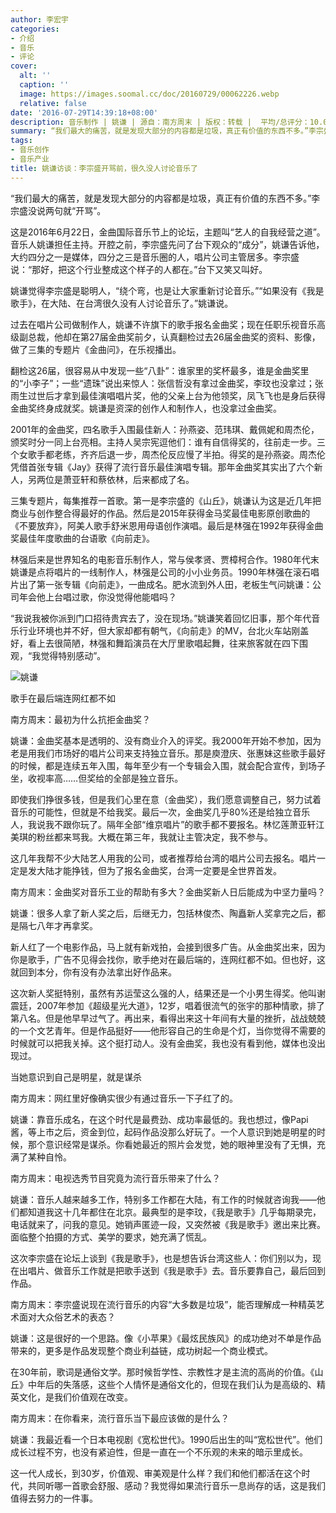 ```yaml
---
author: 李宏宇
categories:
- 介绍
- 音乐
- 评论
cover:
  alt: ''
  caption: ''
  image: https://images.soomal.cc/doc/20160729/00062226.webp
  relative: false
date: '2016-07-29T14:39:18+08:00'
description: 音乐制作 | 姚谦 | 源自：南方周末 | 版权：转载 |  平均/总评分：10.00/40
summary: “我们最大的痛苦，就是发现大部分的内容都是垃圾，真正有价值的东西不多。”李宗盛没说两句就“开骂”。这是2016年6月22日，金曲国际音乐节上的论坛，主题叫“艺人的自我经营之道”。音乐人姚谦担任主持。开腔之前，李宗盛先问了台下观众的“成分”……
tags:
- 音乐创作
- 音乐产业
title: 姚谦访谈：李宗盛开骂前，很久没人讨论音乐了
---
```


“我们最大的痛苦，就是发现大部分的内容都是垃圾，真正有价值的东西不多。”李宗盛没说两句就“开骂”。

这是2016年6月22日，金曲国际音乐节上的论坛，主题叫“艺人的自我经营之道”。音乐人姚谦担任主持。开腔之前，李宗盛先问了台下观众的“成分”，姚谦告诉他，大约四分之一是媒体，四分之三是音乐圈的人，唱片公司主管居多。李宗盛说：“那好，把这个行业整成这个样子的人都在。”台下又笑又叫好。

姚谦觉得李宗盛是聪明人，“绕个弯，也是让大家重新讨论音乐。”“如果没有《我是歌手》，在大陆、在台湾很久没有人讨论音乐了。”姚谦说。

过去在唱片公司做制作人，姚谦不许旗下的歌手报名金曲奖；现在任职乐视音乐高级副总裁，他却在第27届金曲奖前夕，认真翻检过去26届金曲奖的资料、影像，做了三集的专题片《金曲问》，在乐视播出。

翻检这26届，很容易从中发现一些“八卦”：谁家里的奖杯最多，谁是金曲奖里的“小李子”；一些“遗珠”说出来惊人：张信哲没有拿过金曲奖，李玟也没拿过；张雨生过世后才拿到最佳演唱唱片奖，他的父亲上台为他领奖，凤飞飞也是身后获得金曲奖终身成就奖。姚谦是资深的创作人和制作人，也没拿过金曲奖。

2001年的金曲奖，四名歌手入围最佳新人：孙燕姿、范玮琪、戴佩妮和周杰伦，颁奖时分一同上台亮相。主持人吴宗宪逗他们：谁有自信得奖的，往前走一步。三个女歌手都老练，齐齐后退一步，周杰伦反应慢了半拍。得奖的是孙燕姿。周杰伦凭借首张专辑《Jay》获得了流行音乐最佳演唱专辑。那年金曲奖其实出了六个新人，另两位是萧亚轩和蔡依林，后来都成了名。

三集专题片，每集推荐一首歌。第一是李宗盛的《山丘》，姚谦认为这是近几年把商业与创作整合得最好的作品。然后是2015年获得金马奖最佳电影原创歌曲的《不要放弃》，阿美人歌手舒米恩用母语创作演唱。最后是林强在1992年获得金曲奖最佳年度歌曲的台语歌《向前走》。

林强后来是世界知名的电影音乐制作人，常与侯孝贤、贾樟柯合作。1980年代末姚谦是点将唱片的一线制作人，林强是公司的小小业务员。1990年林强在滚石唱片出了第一张专辑《向前走》，一曲成名。肥水流到外人田，老板生气问姚谦：公司年会他上台唱过歌，你没觉得他能唱吗？

“我说我被你派到门口招待贵宾去了，没在现场。”姚谦笑着回忆旧事，那个年代音乐行业环境也并不好，但大家却都有朝气，《向前走》的MV，台北火车站刚盖好，看上去很简陋，林强和舞蹈演员在大厅里歌唱起舞，往来旅客就在四下围观，“我觉得特别感动”。

![姚谦](https://images.soomal.cc/doc/20160729/00062225.webp)





歌手在最后端连网红都不如

南方周末：最初为什么抗拒金曲奖？

姚谦：金曲奖基本是透明的、没有商业介入的评奖。我2000年开始不参加，因为老是用我们市场好的唱片公司来支持独立音乐。那是庾澄庆、张惠妹这些歌手最好的时候，都是连续五年入围，每年至少有一个专辑会入围，就会配合宣传，到场子坐，收视率高……但奖给的全部是独立音乐。

即使我们挣很多钱，但是我们心里在意（金曲奖），我们愿意调整自己，努力试着音乐的可能性，但就是不给我奖。最后一次，金曲奖几乎80%还是给独立音乐人，我说我不跟你玩了。隔年全部“维京唱片”的歌手都不要报名。林忆莲萧亚轩江美琪的粉丝都来骂我。大概在第三年，我就让主管决定，我不参与。

这几年我帮不少大陆艺人用我的公司，或者推荐给台湾的唱片公司去报名。唱片一定是发大陆才能挣钱，但为了报名金曲奖，台湾一定要是全世界首发。

南方周末：金曲奖对音乐工业的帮助有多大？金曲奖新人日后能成为中坚力量吗？

姚谦：很多人拿了新人奖之后，后继无力，包括林俊杰、陶矗新人奖拿完之后，都是隔七八年才再拿奖。

新人红了一个电影作品，马上就有新戏拍，会接到很多广告。从金曲奖出来，因为你是歌手，广告不见得会找你，歌手绝对在最后端的，连网红都不如。但也好，这就回到本分，你有没有办法拿出好作品来。

这次新人奖挺特别，虽然有苏运莹这么强的人，结果还是一个小男生得奖。他叫谢震廷，2007年参加《超级星光大道》，12岁，唱着很流气的张宇的那种情歌，排了第八名。但是他早早过气了。再出来，看得出来这十年间有大量的挫折，战战兢兢的一个文艺青年。但是作品挺好――他形容自己的生命是个灯，当你觉得不需要的时候就可以把我关掉。这个挺打动人。没有金曲奖，我也没有看到他，媒体也没出现过。

当她意识到自己是明星，就是谋杀

南方周末：网红里好像确实很少有通过音乐一下子红了的。

姚谦：靠音乐成名，在这个时代是最费劲、成功率最低的。我也想过，像Papi酱，等上市之后，资金到位，起码作品没那么好玩了。一个人意识到她是明星的时候，那个意识经常是谋杀。你看她最近的照片会发觉，她的眼神里没有了无惧，充满了某种自怜。

南方周末：电视选秀节目究竟为流行音乐带来了什么？

姚谦：音乐人越来越多工作，特别多工作都在大陆，有工作的时候就咨询我――他们都知道我这十几年都住在北京。最典型的是李玟，《我是歌手》几乎每期录完，电话就来了，问我的意见。她销声匿迹一段，又突然被《我是歌手》邀出来比赛。面临整个拍摄的方式、美学的要求，她充满了慌乱。

这次李宗盛在论坛上谈到《我是歌手》，也是想告诉台湾这些人：你们别以为，现在出唱片、做音乐工作就是把歌手送到《我是歌手》去。音乐要靠自己，最后回到作品。

南方周末：李宗盛说现在流行音乐的内容“大多数是垃圾”，能否理解成一种精英艺术面对大众俗艺术的表态？

姚谦：这是很好的一个思路。像《小苹果》《最炫民族风》的成功绝对不单是作品带来的，更多是作品发现整个商业利益链，成功树起一个商业模式。

在30年前，歌词是通俗文学。那时候哲学性、宗教性才是主流的高尚的价值。《山丘》中年后的失落感，这些个人情怀是通俗文化的，但现在我们认为是高级的、精英文化，是我们价值观在改变。

南方周末：在你看来，流行音乐当下最应该做的是什么？

姚谦：我最近看一个日本电视剧《宽松世代》。1990后出生的叫“宽松世代”。他们成长过程不穷，也没有紧迫性，但是一直在一个不乐观的未来的暗示里成长。

这一代人成长，到30岁，价值观、审美观是什么样？我们和他们都活在这个时代，共同听哪一首歌会舒服、感动？我觉得如果流行音乐一息尚存的话，这是我们值得去努力的一件事。